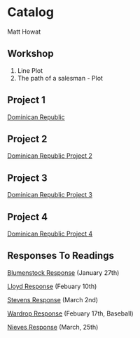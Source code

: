 # Catalog

Matt Howat

## Workshop

1. Line Plot
2. The path of a salesman - Plot

## Project 1
[Dominican Republic](https://github.com/Matt-Howat/Workshop/blob/master/Project1.md)

## Project 2
[Dominican Republic Project 2](https://github.com/Matt-Howat/Workshop/blob/master/Project2.md)

## Project 3
[Dominican Republic Project 3](https://github.com/Matt-Howat/Workshop/blob/master/Project3.md)

## Project 4
[Dominican Republic Project 4](https://github.com/Matt-Howat/Workshop/blob/master/Project4.md)

## Responses To Readings 
[Blumenstock Response](https://github.com/Matt-Howat/Workshop/blob/master/Blumenstock.md) (January 27th)

[Lloyd Response](https://github.com/Matt-Howat/Workshop/blob/master/Lloyd.wd) (Febuary 10th)

[Stevens Response](https://github.com/Matt-Howat/Workshop/blob/master/Stevens.md) (March 2nd)

[Wardrop Response](https://github.com/Matt-Howat/Workshop/blob/master/Wardrop%20Response.md) (Febuary 17th, Baseball)

[Nieves Response](https://github.com/Matt-Howat/Workshop/blob/master/Nieves%20Response) (March, 25th)
